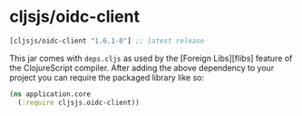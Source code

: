 # cljsjs/oidc-client

```clojure
[cljsjs/oidc-client "1.6.1-0"] ;; latest release
```

This jar comes with `deps.cljs` as used by the [Foreign Libs][flibs] feature
of the ClojureScript compiler. After adding the above dependency to your project
you can require the packaged library like so:

```clojure
(ns application.core
  (:require cljsjs.oidc-client))
```
